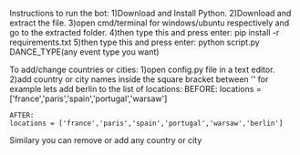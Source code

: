 Instructions to run the bot:
1)Download and Install Python.
2)Download and extract the file.
3)open cmd/terminal for windows/ubuntu respectively and go to the extracted folder.
4)then type this and press enter: pip install -r requirements.txt
5)then type this and press enter: python script.py DANCE_TYPE(any event type you want)

To add/change countries or cities:
1)open config.py file in a text editor.
2)add country or city names inside the square bracket between ''
for example lets add berlin to the list of locations:
    BEFORE:
    locations = ['france','paris','spain','portugal','warsaw']

    AFTER:
    locations = ['france','paris','spain','portugal','warsaw','berlin']
Similary you can remove or add any country or city

